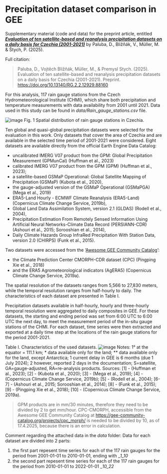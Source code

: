# Precipitation dataset comparison in GEE
Supplementary material (code and data) for the preprint article, entitled [_**Evaluation of ten satellite-based and reanalysis precipitation datasets on a daily basis for Czechia (2001-2021)**_](http://dx.doi.org/10.13140/RG.2.2.12929.88160) by Paluba, D., Bližňák, V., Müller, M. & Štych, P. (2025).

Full citation:
> Paluba, D., Vojtěch Bližňák, Müller, M., & Premysl Stych. (2025). Evaluation of ten satellite-based and reanalysis precipitation datasets on a daily basis for Czechia (2001-2021). Preprint. https://doi.org/10.13140/RG.2.2.12929.88160

For this analysis, 117 rain gauge stations from the Czech Hydrometeorological Institute (CHMI), which share both precipitation and temperature measurements with data availability from 2001 until 2021. Data used in this study can be found in _data/Rain_gauge_stations.csv_ file.

![image](https://github.com/user-attachments/assets/ae6b8d58-f68a-4999-ae03-db52b11ffef4)
Fig. 1 Spatial distribution of rain gauge stations in Czechia.

Ten global and quasi-global precipitation datasets were selected for the evaluation in this work. Only datasets that cover the area of Czechia and are available in the selected time period of 2001-2021 were considered. Eight datasets are available directly from the official Earth Engine Data Catalog: 
- uncalibrated IMERG V07 product from the GPM: Global Precipitation Measurement (GPMunCal) (Huffman et al., 2023)
- calibrated IMERG V07 product from the GPM (GPM) (Huffman et al., 2023); 
- a satellite-based GSMaP Operational: Global Satellite Mapping of Precipitation (GSMaP) (Kubota et al., 2020), 
- the gauge-adjusted version of the GSMaP Operational (GSMaPGA) (Mega et al., 2019)
- ERA5-Land Hourly - ECMWF Climate Reanalysis (ERA5-Land) (Copernicus Climate Change Service, 2019b), 
- Global Land Data Assimilation System, version 2.1 (GLDAS) (Rodell et al., 2004), 
- Precipitation Estimation From Remotely Sensed Information Using Artificial Neural Networks-Climate Data Record (PERSIANN-CDR) (Ashouri et al., 2015; Sorooshian et al., 2014), 
- Daily Climate Hazards Group InfraRed Precipitation With Station Data, version 2.0 (CHIRPS) (Funk et al., 2015). 

Two datasets were accessed from the ‘[Awesome GEE Community Catalog](https://gee-community-catalog.org/)’: 
- the Climate Prediction Center CMORPH-CDR dataset (CPC) (Pingping Xie et al., 2018)
- and the ERA5 Agrometeorological indicators (AgERA5) (Copernicus Climate Change Service, 2019a). 

The spatial resolution of the datasets ranges from 5,566 to 27,830 meters, while the temporal resolution ranges from half-hourly to daily. The characteristics of each dataset are presented in Table I. 

Precipitation datasets available in half-hourly, hourly and three-hourly temporal resolution were aggregated to daily composites in GEE. For these datasets, the starting and ending period was set from 6:00 UTC to 6:00 UTC the next day, to meet the measurement period of the in-situ gauge stations of the CHMI. For each dataset, time series were then extracted and exported at a daily time step at the locations of the rain gauge stations for the period 2001-2021.

Table I. Characteristics of the used datasets.
![image](https://github.com/user-attachments/assets/6dece563-d07a-4e26-be77-a53d0c8751ab)
Notes: 1° at the equator = 111.1 km; * data available only for the land; ** data available only for the land, except Antarctica; 1 current delay in GEE is 6 months (due 1 July 2024); 2 however, reported 2 days in the documentation; S=satellite, GA=gauge-adjusted, RA=re-analysis products. 
Sources: [1] - (Huffman et al., 2023); [2] - (Kubota et al., 2020); [3] - (Mega et al., 2019); [4] - (Copernicus Climate Change Service, 2019b); [5] - (Rodell et al., 2004); [6-7] - (Ashouri et al., 2015; Sorooshian et al., 2014); [8] - (Funk et al., 2015); [9] - (Pingping Xie et al., 2018); [10] - (Copernicus Climate Change Service, 2019a).

> GPM products are in mm/30 minutes, therefore they need to be divided by 2 to get mm/hour.
> CPC-CMORPH, accessible from the Awesome GEE Community Catalog at https://gee-community-catalog.org/projects/cpc_morph/ is needed to be divided by 10, as of 17.4.2025, because there is an error in calculation.

Comment regarding the attached data in the _data_ folder:
Data for each dataset are divided into 2 parts: 
1. the first part repesent time series for each of the 117 rain gauges for the period from 2001-01-01 to 2010-01-01, ending with __1_10_
2. the second part repesent time series for each of the 117 rain gauges for the period from 2010-01-01 to 2022-01-01 __10_22_
